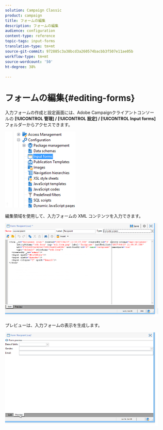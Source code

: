 ```yaml
---
solution: Campaign Classic
product: campaign
title: フォームの編集
description: フォームの編集
audience: configuration
content-type: reference
topic-tags: input-forms
translation-type: tm+mt
source-git-commit: 972885c3a38bcd3a260574bacbb3f507e11ae05b
workflow-type: tm+mt
source-wordcount: '50'
ht-degree: 38%

---
```



# フォームの編集{#editing-forms}

入力フォームの作成と設定画面には、Adobe Campaignクライアントコンソールの **[!UICONTROL 管理] / [!UICONTROL 設定] / [!UICONTROL Input forms]** フォルダーからアクセスできます。

![](assets/d_ncs_integration_form_arbo.png)

編集領域を使用して、入力フォームの XML コンテンツを入力できます。

![](assets/d_ncs_integration_form_edit.png)

プレビューは、入力フォームの表示を生成します。

![](assets/d_ncs_integration_form_preview.png)

